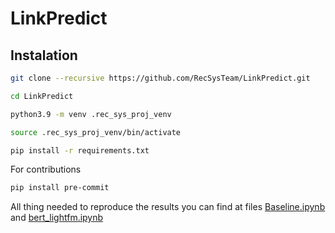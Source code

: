 # LinkPredict

## Instalation
```sh
git clone --recursive https://github.com/RecSysTeam/LinkPredict.git
```

```sh
cd LinkPredict
```

```sh
python3.9 -m venv .rec_sys_proj_venv
```

```sh
source .rec_sys_proj_venv/bin/activate
```

```sh
pip install -r requirements.txt
```

For contributions
```sh
pip install pre-commit
```

All thing needed to reproduce the results you can find at files [Baseline.ipynb](https://github.com/RecSysTeam/LinkPredict/blob/main/Baseline.ipynb) and [bert_lightfm.ipynb](https://github.com/RecSysTeam/LinkPredict/blob/main/bert_lightfm.ipynb)
